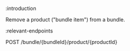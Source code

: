 :introduction

Remove a product ("bundle item") from a bundle.

:relevant-endpoints

POST /bundle/{bundleId}/product/{productId}
